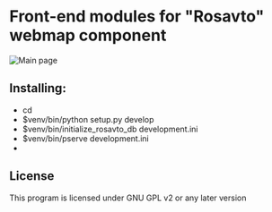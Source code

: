 Front-end modules for "Rosavto" webmap component
=======

![Main page](https://raw.githubusercontent.com/nextgis/rosavto/master/doc/system-screen.png)

Installing:
-------
* cd <directory containing this file>
* $venv/bin/python setup.py develop
* $venv/bin/initialize_rosavto_db development.ini
* $venv/bin/pserve development.ini
* 


License
-------------
This program is licensed under GNU GPL v2 or any later version
